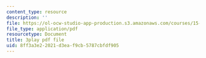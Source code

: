 ```yaml
---
content_type: resource
description: ''
file: https://ol-ocw-studio-app-production.s3.amazonaws.com/courses/15-031j-energy-decisions-markets-and-policies-spring-2012/8ff3a3e22021d3eaf9cb5787cbfdf905_8aNkTgarBis.pdf
file_type: application/pdf
resourcetype: Document
title: 3play pdf file
uid: 8ff3a3e2-2021-d3ea-f9cb-5787cbfdf905
---
```

